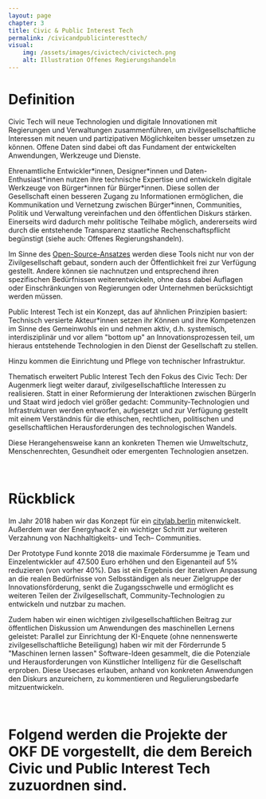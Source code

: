 ```yaml
---
layout: page
chapter: 3
title: Civic & Public Interest Tech
permalink: /civicandpublicinteresttech/
visual:
    img: /assets/images/civictech/civictech.png
    alt: Illustration Offenes Regierungshandeln
---
```


# Definition

Civic Tech will neue Technologien und digitale Innovationen mit Regierungen und Verwaltungen zusammenführen, um zivilgesellschaftliche Interessen mit neuen und partizipativen Möglichkeiten besser umsetzen zu können. Offene Daten sind dabei oft das Fundament der entwickelten Anwendungen, Werkzeuge und Dienste.

Ehrenamtliche Entwickler\*innen, Designer\*innen und Daten-Enthusiast\*innen nutzen ihre technische Expertise und entwickeln digitale Werkzeuge von Bürger\*innen für Bürger*innen.  Diese sollen der Gesellschaft einen besseren Zugang zu Informationen ermöglichen, die Kommunikation und Vernetzung zwischen Bürger\*innen, Communities, Politik und Verwaltung vereinfachen und den öffentlichen Diskurs stärken. Einerseits wird dadurch mehr politische Teilhabe möglich, andererseits wird durch die entstehende Transparenz staatliche Rechenschaftspflicht begünstigt (siehe auch: Offenes Regierungshandeln).

Im Sinne des [Open-Source-Ansatzes](https://en.wikipedia.org/wiki/Open-source_software) werden diese Tools nicht nur von der Zivilgesellschaft gebaut, sondern auch der Öffentlichkeit frei zur Verfügung gestellt. Andere können sie nachnutzen und entsprechend ihren spezifischen Bedürfnissen weiterentwickeln, ohne dass dabei Auflagen oder Einschränkungen von Regierungen oder Unternehmen berücksichtigt werden müssen.

Public Interest Tech ist ein Konzept, das auf ähnlichen Prinzipien basiert: Technisch versierte Akteur*innen setzen ihr Können und ihre Kompetenzen im Sinne des Gemeinwohls ein und nehmen aktiv, d.h. systemisch, interdisziplinär und vor allem "bottom up" an Innovationsprozessen teil, um hieraus entstehende Technologien in den Dienst der Gesellschaft zu stellen.

Hinzu kommen die Einrichtung und Pflege von technischer Infrastruktur.

Thematisch erweitert Public Interest Tech den Fokus des Civic Tech: Der Augenmerk liegt weiter darauf, zivilgesellschaftliche Interessen zu realisieren. Statt in einer Reformierung der Interaktionen zwischen BürgerIn und Staat wird jedoch viel größer gedacht: Community-Technologien und Infrastrukturen werden entworfen, aufgesetzt und zur Verfügung gestellt mit einem Verständnis für die ethischen, rechtlichen, politischen und gesellschaftlichen Herausforderungen des technologischen Wandels.

Diese Herangehensweise kann an konkreten Themen wie Umweltschutz, Menschenrechten, Gesundheit oder emergenten Technologien ansetzen.

<br>

# Rückblick

Im Jahr 2018 haben wir das Konzept für ein [citylab.berlin](https://okfn.de/blog/2018/06/make-city-citylab-berlin/) mitenwickelt. Außerdem war der Energyhack 2 ein wichtiger Schritt zur weiteren Verzahnung von Nachhaltigkeits- und Tech– Communities.

Der Prototype Fund konnte 2018 die maximale Fördersumme je Team und Einzelentwickler auf 47.500 Euro erhöhen und den Eigenanteil auf 5% reduzieren (von vorher 40%). Das ist ein Ergebnis der iterativen Anpassung an die realen Bedürfnisse von Selbsständigen als neuer Zielgruppe der Innovationsförderung, senkt die Zugangsschwelle und ermöglicht es weiteren Teilen der Zivilgesellschaft, Community-Technologien zu entwickeln und nutzbar zu machen.

Zudem haben wir einen wichtigen zivilgesellschaftlichen Beitrag zur öffentlichen Diskussion um Anwendungen des maschinellen Lernens geleistet: Parallel zur Einrichtung der KI-Enquete (ohne nennenswerte zivilgesellschaftliche Beteiligung) haben wir mit der Förderrunde 5 "Maschinen lernen lassen" Software-Ideen gesammelt, die die Potenziale und Herausforderungen von Künstlicher Intelligenz für die Gesellschaft erproben. Diese Usecases erlauben, anhand von konkreten Anwendungen den Diskurs anzureichern, zu kommentieren und Regulierungsbedarfe mitzuentwickeln.


<br>

# Folgend werden die Projekte der OKF DE vorgestellt, die dem Bereich Civic und Public Interest Tech zuzuordnen sind.
